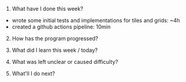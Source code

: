 1. What have I done this week?

- wrote some initial tests and implementations for tiles and grids: ~4h
- created a github actions pipeline: 10min

2. How has the program progressed?

3. What did I learn this week / today?

4. What was left unclear or caused difficulty?

5. What'll I do next?

